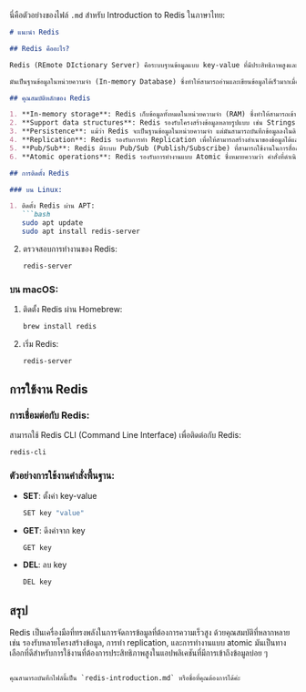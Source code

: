 นี่คือตัวอย่างของไฟล์ `.md` สำหรับ Introduction to Redis ในภาษาไทย:

```markdown
# แนะนำ Redis

## Redis คืออะไร?

Redis (REmote DIctionary Server) คือระบบฐานข้อมูลแบบ key-value ที่มีประสิทธิภาพสูงและใช้งานได้หลายกรณี เช่น การจัดเก็บข้อมูลแบบ cache, queue, หรือข้อมูลที่ต้องการความเร็วในการเข้าถึงสูง

มันเป็นฐานข้อมูลในหน่วยความจำ (In-memory Database) ซึ่งทำให้สามารถอ่านและเขียนข้อมูลได้เร็วมากเมื่อเทียบกับฐานข้อมูลที่เก็บข้อมูลในดิสก์

## คุณสมบัติหลักของ Redis

1. **In-memory storage**: Redis เก็บข้อมูลทั้งหมดในหน่วยความจำ (RAM) ซึ่งทำให้สามารถเข้าถึงข้อมูลได้อย่างรวดเร็ว
2. **Support data structures**: Redis รองรับโครงสร้างข้อมูลหลายรูปแบบ เช่น Strings, Lists, Sets, Hashes, Sorted Sets, และ Bitmaps
3. **Persistence**: แม้ว่า Redis จะเป็นฐานข้อมูลในหน่วยความจำ แต่มันสามารถบันทึกข้อมูลลงในดิสก์ได้เพื่อให้สามารถกู้คืนข้อมูลได้ในกรณีที่เกิดความล้มเหลว
4. **Replication**: Redis รองรับการทำ Replication เพื่อให้สามารถสร้างสำเนาของข้อมูลได้และเพิ่มความทนทาน
5. **Pub/Sub**: Redis มีระบบ Pub/Sub (Publish/Subscribe) ที่สามารถใช้งานในการสื่อสารระหว่างโปรเซสต่าง ๆ
6. **Atomic operations**: Redis รองรับการทำงานแบบ Atomic ซึ่งหมายความว่า คำสั่งที่ดำเนินการจะไม่สามารถถูกแทรกแซงระหว่างการดำเนินการได้

## การติดตั้ง Redis

### บน Linux:

1. ติดตั้ง Redis ผ่าน APT:
   ```bash
   sudo apt update
   sudo apt install redis-server
   ```

2. ตรวจสอบการทำงานของ Redis:
   ```bash
   redis-server
   ```

### บน macOS:

1. ติดตั้ง Redis ผ่าน Homebrew:
   ```bash
   brew install redis
   ```

2. เริ่ม Redis:
   ```bash
   redis-server
   ```

## การใช้งาน Redis

### การเชื่อมต่อกับ Redis:

สามารถใช้ Redis CLI (Command Line Interface) เพื่อติดต่อกับ Redis:
```bash
redis-cli
```

### ตัวอย่างการใช้งานคำสั่งพื้นฐาน:

- **SET**: ตั้งค่า key-value
   ```bash
   SET key "value"
   ```

- **GET**: ดึงค่าจาก key
   ```bash
   GET key
   ```

- **DEL**: ลบ key
   ```bash
   DEL key
   ```

## สรุป

Redis เป็นเครื่องมือที่ทรงพลังในการจัดการข้อมูลที่ต้องการความเร็วสูง ด้วยคุณสมบัติที่หลากหลาย เช่น รองรับหลายโครงสร้างข้อมูล, การทำ replication, และการทำงานแบบ atomic มันเป็นทางเลือกที่ดีสำหรับการใช้งานที่ต้องการประสิทธิภาพสูงในแอปพลิเคชันที่มีการเข้าถึงข้อมูลบ่อย ๆ
```

คุณสามารถบันทึกไฟล์นี้เป็น `redis-introduction.md` หรือชื่อที่คุณต้องการได้ค่ะ